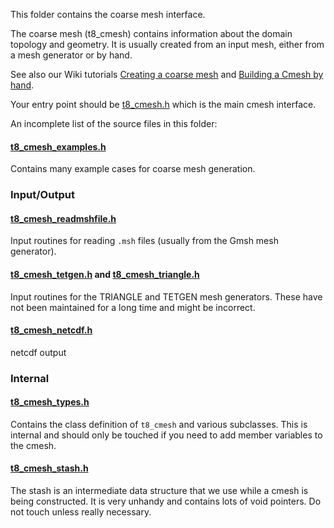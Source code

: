 This folder contains the coarse mesh interface.

The coarse mesh (t8_cmesh) contains information about the domain topology and geometry.
It is usually created from an input mesh, either from a mesh generator or by hand.

See also our Wiki tutorials [Creating a coarse mesh](https://github.com/DLR-AMR/t8code/wiki/Step-1---Creating-a-coarse-mesh)
and [Building a Cmesh by hand](https://github.com/DLR-AMR/t8code/wiki/Building-a-Cmesh-by-hand).

Your entry point should be [t8_cmesh.h](https://github.com/DLR-AMR/t8code/blob/18e8af64286bef9370042a8c4d7885d279d2b933/src/t8_cmesh.h) which is the main cmesh interface.

An incomplete list of the source files in this folder:



#### [t8_cmesh_examples.h](https://github.com/DLR-AMR/t8code/blob/feature-folder_README/src/t8_cmesh/t8_cmesh_examples.h)

Contains many example cases for coarse mesh generation.

### Input/Output

#### [t8_cmesh_readmshfile.h](https://github.com/DLR-AMR/t8code/blob/feature-folder_README/src/t8_cmesh_readmshfile.h)

Input routines for reading `.msh` files (usually from the Gmsh mesh generator).

#### [t8_cmesh_tetgen.h](https://github.com/DLR-AMR/t8code/blob/18e8af64286bef9370042a8c4d7885d279d2b933/src/t8_cmesh_tetgen.h) and [t8_cmesh_triangle.h](https://github.com/DLR-AMR/t8code/blob/18e8af64286bef9370042a8c4d7885d279d2b933/src/t8_cmesh_triangle.h)

Input routines for the TRIANGLE and TETGEN mesh generators.
These have not been maintained for a long time and might be incorrect.

#### [t8_cmesh_netcdf.h](https://github.com/DLR-AMR/t8code/blob/18e8af64286bef9370042a8c4d7885d279d2b933/src/t8_cmesh_netcdf.h)

netcdf output

### Internal

#### [t8_cmesh_types.h](https://github.com/DLR-AMR/t8code/blob/18e8af64286bef9370042a8c4d7885d279d2b933/src/t8_cmesh/t8_cmesh_types.h)

Contains the class definition of `t8_cmesh` and various subclasses.
This is internal and should only be touched if you need to add member variables to the cmesh.

#### [t8_cmesh_stash.h](https://github.com/DLR-AMR/t8code/blob/feature-folder_README/src/t8_cmesh/t8_cmesh_stash.h)

The stash is an intermediate data structure that we use while a cmesh is being constructed.
It is very unhandy and contains lots of void pointers.
Do not touch unless really necessary.
